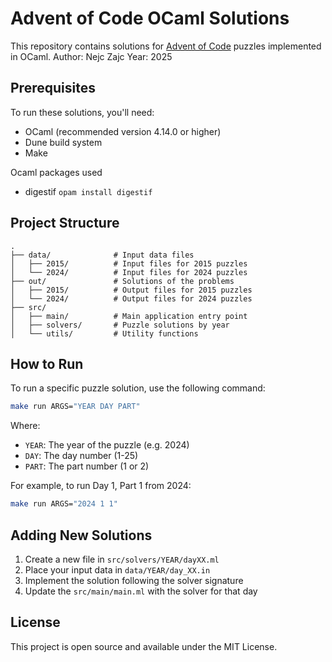 # Advent of Code OCaml Solutions

This repository contains solutions for [Advent of Code](https://adventofcode.com/) puzzles implemented in OCaml.
Author: Nejc Zajc
Year: 2025


## Prerequisites

To run these solutions, you'll need:
- OCaml (recommended version 4.14.0 or higher)
- Dune build system
- Make

Ocaml packages used 
- digestif `opam install digestif`

## Project Structure

```
.
├── data/              # Input data files
│   ├── 2015/          # Input files for 2015 puzzles
│   └── 2024/          # Input files for 2024 puzzles
├── out/               # Solutions of the problems
│   ├── 2015/          # Output files for 2015 puzzles
│   └── 2024/          # Output files for 2024 puzzles
├── src/               
│   ├── main/          # Main application entry point
│   ├── solvers/       # Puzzle solutions by year
│   └── utils/         # Utility functions
```

## How to Run

To run a specific puzzle solution, use the following command:

```bash
make run ARGS="YEAR DAY PART"
```

Where:
- `YEAR`: The year of the puzzle (e.g. 2024)
- `DAY`: The day number (1-25)
- `PART`: The part number (1 or 2)

For example, to run Day 1, Part 1 from 2024:

```bash
make run ARGS="2024 1 1"
```

## Adding New Solutions

1. Create a new file in `src/solvers/YEAR/dayXX.ml`
2. Place your input data in `data/YEAR/day_XX.in`
3. Implement the solution following the solver signature
4. Update the `src/main/main.ml` with the solver for that day

## License

This project is open source and available under the MIT License.
